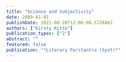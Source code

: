 ```yaml
---
title: "Science and Subjectivity"
date: 2009-01-01
publishDate: 2021-08-20T12:06:00.572886Z
authors: ["Kirsty Kitto"]
publication_types: ["2"]
abstract: ""
featured: false
publication: "*Literary Paritantra (Syst)*"
---
```


